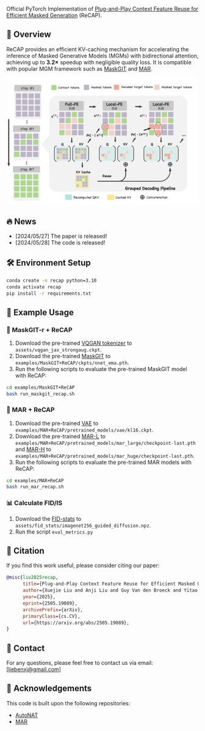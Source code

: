 
Official PyTorch Implementation of [Plug-and-Play Context Feature Reuse for Efficient
Masked Generation](https://arxiv.org/abs/2505.19089) (ReCAP).


## 🚀 Overview
ReCAP provides an efficient KV-caching mechanism for accelerating the inference of Masked Generative Models (MGMs) with bidirectional attention, achieving up to **3.2×** speedup with negligible quality loss. It is compatible with popular MGM framework such as [MaskGIT](https://arxiv.org/abs/2202.04200) and [MAR](https://arxiv.org/abs/2406.11838).

![ReCAP Overview](figs/method.jpg)

## 🔥 News
- [2024/05/27] The paper is released!
- [2024/05/28] The code is released!


## 🛠️ Environment Setup

```bash
conda create -n recap python=3.10
conda activate recap
pip install -r requirements.txt
```


## 📘 Example Usage
### 📌 MaskGIT-r + ReCAP
1. Download the pre-trained [VQGAN tokenizer](https://drive.google.com/file/d/13S_unB87n6KKuuMdyMnyExW0G1kplTbP/view?usp=sharing) to `assets/vqgan_jax_strongaug.ckpt`.
2. Download the pre-trained [MaskGIT](https://drive.google.com/file/d/12NN62Vg1DiOd-3sWkEnBQRIBBbuiVkNl/view?usp=sharing) to `examples/MaskGIT+ReCAP/ckpts/nnet_ema.pth`.
3. Run the following scripts to evaluate the pre-trained MaskGIT model with ReCAP:
```bash
cd examples/MaskGIT+ReCAP
bash run_maskgit_recap.sh
```


### 📌 MAR + ReCAP
1. Download the pre-trained [VAE](https://www.dropbox.com/scl/fi/hhmuvaiacrarfg28qxhwz/kl16.ckpt?rlkey=l44xipsezc8atcffdp4q7mwmh&dl=0) to `examples/MAR+ReCAP/pretrained_models/vae/kl16.ckpt`.
2. Download the pre-trained [MAR-L](https://www.dropbox.com/scl/fi/pxacc5b2mrt3ifw4cah6k/checkpoint-last.pth?rlkey=m48ovo6g7ivcbosrbdaz0ehqt&dl=0) to `examples/MAR+ReCAP/pretrained_models/mar_large/checkpoint-last.pth` and [MAR-H](https://www.dropbox.com/scl/fi/1qmfx6fpy3k7j9vcjjs3s/checkpoint-last.pth?rlkey=4lae281yzxb406atp32vzc83o&dl=0) to `examples/MAR+ReCAP/pretrained_models/mar_huge/checkpoint-last.pth`.
3. Run the following scripts to evaluate the pre-trained MAR models with ReCAP:
```bash
cd examples/MAR+ReCAP
bash run_mar_recap.sh
```

### 📊 Calculate FID/IS
1. Download the [FID-stats](https://drive.google.com/file/d/1C7DgARuZi9-InTYOgpkE3pggkJB6DMZD/view?usp=drive_link) to `assets/fid_stats/imagenet256_guided_diffusion.npz`.
2. Run the script `eval_metrics.py`



## 📄 Citation
If you find this work useful, please consider citing our paper:
```bibtex
@misc{liu2025recap,
      title={Plug-and-Play Context Feature Reuse for Efficient Masked Generation}, 
      author={Xuejie Liu and Anji Liu and Guy Van den Broeck and Yitao Liang},
      year={2025},
      eprint={2505.19089},
      archivePrefix={arXiv},
      primaryClass={cs.CV},
      url={https://arxiv.org/abs/2505.19089}, 
}
```

## 📮 Contact
For any questions, please feel free to contact us via email: [liebenxj@gmail.com]



## 🎉 Acknowledgements
This code is built upon the following repositories:
- [AutoNAT](https://github.com/LeapLabTHU/ImprovedNAT.git)
- [MAR](https://github.com/LTH14/mar.git)



